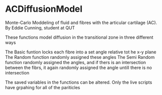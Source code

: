 # ACDiffusionModel
Monte-Carlo Moddeling of fluid and fibres with the articular cartilage (AC).
By Eddie Cunning, student at QUT

These functions model diffusion in the transitional zone in three different ways

The Basic funtion locks each fibre into a set angle relative tot he x-y plane
The Random function randomly assigned these angles
The Semi Random function randomly assigned the angles, and if thers is an intersection between the fibrs, it again randomly assigned the angle untill there is no intersection

The saved variables in the functions can be altered.
Only the live scripts have grpahing for all of the pariticles
